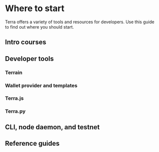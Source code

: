 # Where to start

Terra offers a variety of tools and resources for developers. Use this guide to find out where you should start. 

## Intro courses

## Developer tools

### Terrain

### Wallet provider and templates

### Terra.js

### Terra.py

## CLI, node daemon, and testnet

## Reference guides